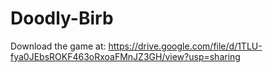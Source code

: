 # Doodly-Birb
Download the game at: https://drive.google.com/file/d/1TLU-fya0JEbsROKF463oRxoaFMnJZ3GH/view?usp=sharing
